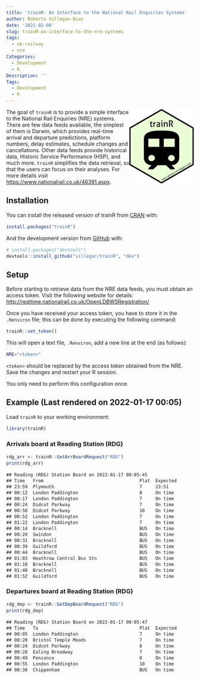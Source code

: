 ```yaml
---
title: 'trainR: An Interface to the National Rail Enquiries Systems'
author: Roberto Villegas-Diaz
date: '2021-02-08'
slug: trainR-an-interface-to-the-nre-systems
tags:
  - uk-railway
  - nre
Categories:
  - Development
  - R
Description: ''
Tags:
  - Development
  - R
---
```


<img src="https://raw.githubusercontent.com/villegar/trainR/main/inst/images/logo.png" alt="logo" align="right" height=200px/>

The goal of `trainR` is to provide a simple interface to the 
National Rail Enquiries (NRE) systems. There are few data feeds 
available, the simplest of them is Darwin, which provides real-time 
arrival and departure predictions, platform numbers, delay estimates, 
schedule changes and cancellations. Other data feeds provide historical 
data, Historic Service Performance (HSP), and much more. `trainR` 
simplifies the data retrieval, so that the users can focus on their 
analyses. For more details visit 
https://www.nationalrail.co.uk/46391.aspx.

## Installation

You can install the released version of trainR from [CRAN](https://CRAN.R-project.org) with:

``` r
install.packages("trainR")
```

And the development version from [GitHub](https://github.com/) with:

``` r
# install.packages("devtools")
devtools::install_github("villegar/trainR", "dev")
```

## Setup
Before starting to retrieve data from the NRE data feeds, you must obtain an access token. 
Visit the following website for details: http://realtime.nationalrail.co.uk/OpenLDBWSRegistration/

Once you have received your access token, you have to store it in the `.Renviron` file; this can be 
done by executing the following command:


```r
trainR::set_token()
```

This will open a text file, `.Renviron`, add a new line at the end (as follows):

```bash
NRE="<token>"
```

`<token>` should be replaced by the access token obtained from the NRE. Save the changes and restart 
your R session.

You only need to perform this configuration once.

## Example (Last rendered on 2022-01-17 00:05)

Load `trainR` to your working environment:

```r
library(trainR)
```

### Arrivals board at Reading Station (RDG)


```r
rdg_arr <- trainR::GetArrBoardRequest("RDG")
print(rdg_arr)
```

```
## Reading (RDG) Station Board on 2022-01-17 00:05:45
## Time   From                                    Plat  Expected
## 23:59  Plymouth                                7     23:51
## 00:12  London Paddington                       8     On time
## 00:17  London Paddington                       7     On time
## 00:24  Didcot Parkway                          7     On time
## 00:50  Didcot Parkway                          10    On time
## 00:52  London Paddington                       7     On time
## 01:22  London Paddington                       7     On time
## 00:14  Bracknell                               BUS   On time
## 00:20  Swindon                                 BUS   On time
## 00:31  Bracknell                               BUS   On time
## 00:39  Guildford                               BUS   On time
## 00:44  Bracknell                               BUS   On time
## 01:03  Heathrow Central Bus Stn                BUS   On time
## 01:10  Bracknell                               BUS   On time
## 01:40  Bracknell                               BUS   On time
## 01:52  Guildford                               BUS   On time
```

### Departures board at Reading Station (RDG)


```r
rdg_dep <- trainR::GetDepBoardRequest("RDG")
print(rdg_dep)
```

```
## Reading (RDG) Station Board on 2022-01-17 00:05:47
## Time   To                                      Plat  Expected
## 00:05  London Paddington                       7     On time
## 00:20  Bristol Temple Meads                    7     On time
## 00:24  Didcot Parkway                          8     On time
## 00:28  Ealing Broadway                         7     On time
## 00:49  Penzance                                8     On time
## 00:55  London Paddington                       10    On time
## 00:30  Chippenham                              BUS   On time
```
